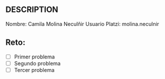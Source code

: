 ## DESCRIPTION

Nombre: Camila Molina Neculñir
Usuario Platzi: molina.neculnir

## Reto:

- [ ] Primer problema
- [ ] Segundo problema
- [ ] Tercer problema
